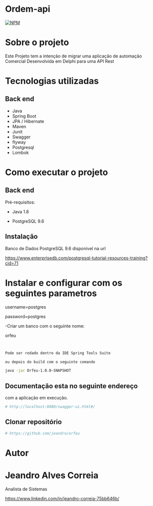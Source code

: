 # Ordem-api
[![NPM](https://img.shields.io/npm/l/react)](https://github.com/jeandro/orfeu/blob/master/LICENSE) 

# Sobre o projeto

Este Projeto tem a intenção de migrar uma aplicação de automação Comercial Desenvolvida em Delphi para uma API Rest


# Tecnologias utilizadas
## Back end
- Java
- Spring Boot
- JPA / Hibernate
- Maven
- Junit
- Swagger
- flyway
- Postgresql
- Lombok


# Como executar o projeto

## Back end
Pré-requisitos:

- Java 1.8

- PostgreSQL 9.6

## Instalação  

Banco de Dados PostgreSQL 9.6
disponivel na url

https://www.enterprisedb.com/postgresql-tutorial-resources-training?cid=71

# Instalar e configurar com os seguintes parametros


username=postgres

password=postgres

-Criar um banco com o seguinte nome:

orfeu



```bash


Pode ser rodado dentro da IDE Spring Tools Suite

ou depois do build com o seguinte comando

java -jar Orfeu-1.0.0-SNAPSHOT

```

## Documentação esta no seguinte endereço
com a aplicação em execução.




```bash
# http://localhost:8080/swagger-ui.html#/


```

## Clonar repositório

```bash
# https://github.com/jeandro/orfeu

```
# Autor

#  Jeandro Alves Correia
   Analista de Sistemas

https://www.linkedin.com/in/jeandro-correia-75bb646b/
